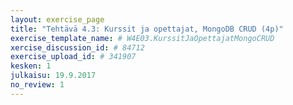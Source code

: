 ```yaml
---
layout: exercise_page
title: "Tehtävä 4.3: Kurssit ja opettajat, MongoDB CRUD (4p)"
exercise_template_name: # W4E03.KurssitJaOpettajatMongoCRUD
xercise_discussion_id: # 84712
exercise_upload_id: # 341907
kesken: 1
julkaisu: 19.9.2017
no_review: 1
---
```

